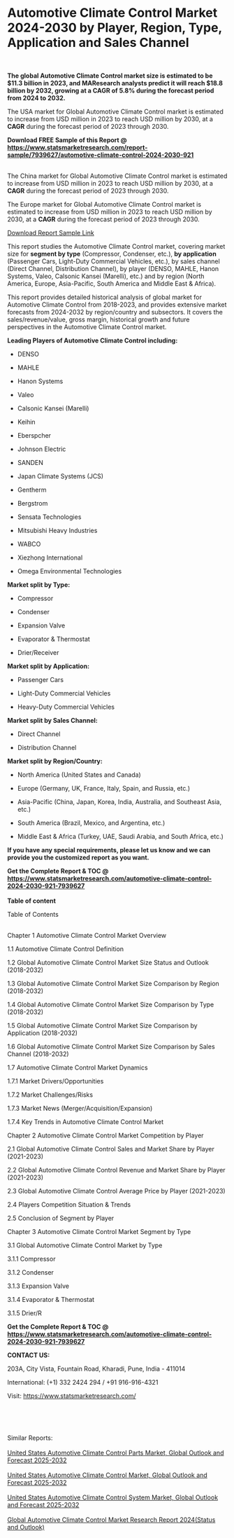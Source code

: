 <h1>Automotive Climate Control Market 2024-2030 by Player, Region, Type, Application and Sales Channel</h1><br/><p><strong>The global Automotive Climate Control market size is estimated to be $11.3 billion in 2023, and MAResearch analysts predict it will reach $18.8 billion by 2032, growing at a <strong>CAGR</strong> of 5.8% during the forecast period from 2024 to 2032.</strong></p><p>
 
 </p><p>The USA market for Global Automotive Climate Control market is estimated to increase from USD million in 2023 to reach USD million by 2030, at a <strong>CAGR</strong> during the forecast period of 2023 through 2030.</p><div><b>Download FREE Sample of this Report @ <a href="https://www.statsmarketresearch.com/download-free-sample/7939627/automotive-climate-control-2024-2030-921">https://www.statsmarketresearch.com/report-sample/7939627/automotive-climate-control-2024-2030-921</a></b></div><br><p>
 
 </p><p>The China market for Global Automotive Climate Control market is estimated to increase from USD million in 2023 to reach USD million by 2030, at a <strong>CAGR</strong> during the forecast period of 2023 through 2030.</p><p>
 
 </p><p>The Europe market for Global Automotive Climate Control market is estimated to increase from USD million in 2023 to reach USD million by 2030, at a <strong>CAGR</strong> during the forecast period of 2023 through 2030.</p><p><a href="https://www.statsmarketresearch.com/download-free-sample/7939627/automotive-climate-control-2024-2030-921">Download Report Sample Link</a></p><p>
 
 </p><p>
 
 This report studies the Automotive Climate Control market, covering market size for <strong>segment by type</strong> (Compressor, Condenser, etc.), <strong>by application</strong> (Passenger Cars, Light-Duty Commercial Vehicles, etc.), by sales channel (Direct Channel, Distribution Channel), by player (DENSO, MAHLE, Hanon Systems, Valeo, Calsonic Kansei (Marelli), etc.) and by region (North America, Europe, Asia-Pacific, South America and Middle East & Africa).</p><p>
 
 This report provides detailed historical analysis of global market for Automotive Climate Control from 2018-2023, and provides extensive market forecasts from 2024-2032 by region/country and subsectors. It covers the sales/revenue/value, gross margin, historical growth and future perspectives in the Automotive Climate Control market.</p><p>
 
 </p><p>
 
 <strong>Leading Players of Automotive Climate Control including:</strong></p><p>
 
 </p><ul><p></p><li>DENSO</li><p></p><li>MAHLE</li><p></p><li>Hanon Systems</li><p></p><li>Valeo</li><p></p><li>Calsonic Kansei (Marelli)</li><p></p><li>Keihin</li><p></p><li>Eberspcher</li><p></p><li>Johnson Electric</li><p></p><li>SANDEN</li><p></p><li>Japan Climate Systems (JCS)</li><p></p><li>Gentherm</li><p></p><li>Bergstrom</li><p></p><li>Sensata Technologies</li><p></p><li>Mitsubishi Heavy Industries</li><p></p><li>WABCO</li><p></p><li>Xiezhong International</li><p></p><li>Omega Environmental Technologies</li><p></p></ul><p>
 
 </p><p><strong>Market split by Type:</strong></p><p>
 
 </p><ul><p></p><li>Compressor</li><p></p><li>Condenser</li><p></p><li>Expansion Valve</li><p></p><li>Evaporator & Thermostat</li><p></p><li>Drier/Receiver</li><p></p></ul><p>
 
 </p><p><strong>Market split <strong>by Application</strong>:</strong></p><p>
 
 </p><ul><p></p><li>Passenger Cars</li><p></p><li>Light-Duty Commercial Vehicles</li><p></p><li>Heavy-Duty Commercial Vehicles</li><p></p></ul><p>
 
 </p><p><strong>Market split by Sales Channel:</strong></p><p>
 
 </p><ul><p></p><li>Direct Channel</li><p></p><li>Distribution Channel</li><p></p></ul><p>
 
 </p><p><strong>Market split by Region/Country:</strong></p><p>
 
 </p><ul><p></p><li>North America (United States and Canada)</li><p></p><li>Europe (Germany, UK, France, Italy, Spain, and Russia, etc.)</li><p></p><li>Asia-Pacific (China, Japan, Korea, India, Australia, and Southeast Asia, etc.)</li><p></p><li>South America (Brazil, Mexico, and Argentina, etc.)</li><p></p><li>Middle East & Africa (Turkey, UAE, Saudi Arabia, and South Africa, etc.)</li><p></p></ul><p>
 
 </p><p><strong>If you have any special requirements, please let us know and we can provide you the customized report as you want.</strong></p><div><b>Get the Complete Report & TOC @ <a href="https://www.statsmarketresearch.com/automotive-climate-control-2024-2030-921-7939627">https://www.statsmarketresearch.com/automotive-climate-control-2024-2030-921-7939627</a></b></div><br><b>Table of content</b><p>Table of Contents<br />
 
 <br />
 
 Chapter 1 Automotive Climate Control Market Overview<br />
 
  1.1 Automotive Climate Control Definition<br />
 
  1.2 Global Automotive Climate Control Market Size Status and Outlook (2018-2032)<br />
 
  1.3 Global Automotive Climate Control Market Size Comparison by Region (2018-2032)<br />
 
  1.4 Global Automotive Climate Control Market Size Comparison by Type (2018-2032)<br />
 
  1.5 Global Automotive Climate Control Market Size Comparison by Application (2018-2032)<br />
 
  1.6 Global Automotive Climate Control Market Size Comparison by Sales Channel (2018-2032)<br />
 
  1.7 Automotive Climate Control Market Dynamics<br />
 
  1.7.1 Market Drivers/Opportunities<br />
 
  1.7.2 Market Challenges/Risks<br />
 
  1.7.3 Market News (Merger/Acquisition/Expansion)<br />
 
  1.7.4 Key Trends in Automotive Climate Control Market<br />
 
 Chapter 2 Automotive Climate Control Market Competition by Player<br />
 
  2.1 Global Automotive Climate Control Sales and Market Share by Player (2021-2023)<br />
 
  2.2 Global Automotive Climate Control Revenue and Market Share by Player (2021-2023)<br />
 
  2.3 Global Automotive Climate Control Average Price by Player (2021-2023)<br />
 
  2.4 Players Competition Situation & Trends<br />
 
  2.5 Conclusion of Segment by Player<br />
 
 Chapter 3 Automotive Climate Control Market Segment by Type<br />
 
  3.1 Global Automotive Climate Control Market by Type<br />
 
  3.1.1 Compressor<br />
 
  3.1.2 Condenser<br />
 
  3.1.3 Expansion Valve<br />
 
  3.1.4 Evaporator & Thermostat<br />
 
  3.1.5 Drier/R<br><div><b>Get the Complete Report & TOC @ <a href="https://www.statsmarketresearch.com/automotive-climate-control-2024-2030-921-7939627">https://www.statsmarketresearch.com/automotive-climate-control-2024-2030-921-7939627</a></b></div></p>
 
 <b>CONTACT US:</b><br>
 
 203A, City Vista, Fountain Road, Kharadi, Pune, India - 411014 <br>
 
 International: (+1) 332 2424 294 / +91 916-916-4321<br>
 
 Visit: <a href="https://www.statsmarketresearch.com/">https://www.statsmarketresearch.com/</a>
 
 <br>
 
 <br><br>Similar Reports: <br><br><a href="https://www.statsmarketresearch.com/global-united-states-automotive-climate-control-parts-forecast-2025-2032-276-8030838">United States Automotive Climate Control Parts Market, Global Outlook and Forecast 2025-2032</a><br><br><a href="https://www.statsmarketresearch.com/global-united-states-automotive-climate-control-forecast-2025-2032-105-8030839">United States Automotive Climate Control Market, Global Outlook and Forecast 2025-2032</a><br><br><a href="https://www.statsmarketresearch.com/global-united-states-automotive-climate-control-system-forecast-2025-2032-236-8030840">United States Automotive Climate Control System Market, Global Outlook and Forecast 2025-2032</a><br><br><a href="https://www.statsmarketresearch.com/global-automotive-climate-control-2024-316-7988947">Global Automotive Climate Control Market Research Report 2024(Status and Outlook)</a><br><br>